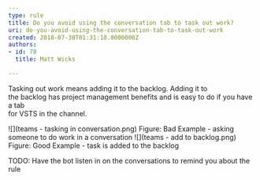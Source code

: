 ```yaml
---
type: rule
title: Do you avoid using the conversation tab to task out work?
uri: do-you-avoid-using-the-conversation-tab-to-task-out-work
created: 2018-07-30T01:31:18.0000000Z
authors:
- id: 78
  title: Matt Wicks

---
```


​​Tasking out work means adding it to the backlog. Adding it to<br>the backlog has project management benefits and is easy to do if you have a tab<br>for VSTS in the channel.
 
![](teams - tasking in conversation.png)​
​Figure: Bad Example - asking someone to do work in a conversation
![](teams - add to backlog.png)​Figure: Good Example - task is added to the backlog
​

​TODO: Have the bot listen in on the conversations to remind you about the rule
